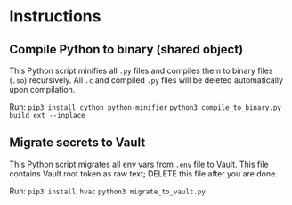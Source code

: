 # Instructions

## Compile Python to binary (shared object)

This Python script minifies all `.py` files and compiles them to binary files (`.so`) recursively.
All `.c` and compiled `.py` files will be deleted automatically upon compilation.

Run:
`pip3 install cython python-minifier`
`python3 compile_to_binary.py build_ext --inplace`

## Migrate secrets to Vault

This Python script migrates all env vars from `.env` file to Vault.
This file contains Vault root token as raw text; DELETE this file after you are done.

Run:
`pip3 install hvac`
`python3 migrate_to_vault.py`

